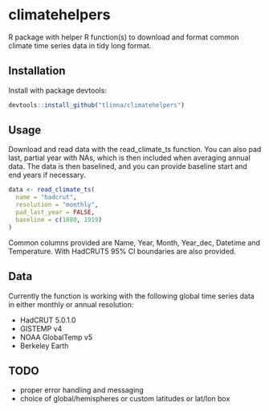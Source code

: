 # climatehelpers

R package with helper R function(s) to download and format common climate time series data in tidy long format.

## Installation

Install with package devtools:
```r
devtools::install_github("tlinna/climatehelpers")
```

## Usage

Download and read data with the read_climate_ts function. You can also pad last, partial year with NAs, which is then included when averaging annual data. The data is then baselined, and you can provide baseline start and end years if necessary.

```r
data <- read_climate_ts(
  name = "hadcrut",
  resolution = "monthly",
  pad_last_year = FALSE,
  baseline = c(1880, 1919)
)
```

Common columns provided are Name, Year, Month, Year_dec, Datetime and Temperature. With HadCRUT5 95% CI boundaries are also provided.

## Data

Currently the function is working with the following global time series data in either monthly or annual resolution:

- HadCRUT 5.0.1.0
- GISTEMP v4
- NOAA GlobalTemp v5
- Berkeley Earth

## TODO

- proper error handling and messaging
- choice of global/hemispheres or custom latitudes or lat/lon box
